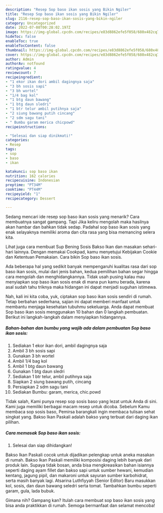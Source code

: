 ```yaml
---
description: "Resep Sop baso ikan sosis yang Bikin Ngiler"
title: "Resep Sop baso ikan sosis yang Bikin Ngiler"
slug: 2116-resep-sop-baso-ikan-sosis-yang-bikin-ngiler
category: Uncategorized
date: 2022-07-08T00:28:02.197Z
image: https://img-global.cpcdn.com/recipes/e83d8862efe5f058/680x482cq70/sop-baso-ikan-sosis-foto-resep-utama.jpg
hideToc: false
enableToc: true
enableTocContent: false
thumbnail: https://img-global.cpcdn.com/recipes/e83d8862efe5f058/680x482cq70/sop-baso-ikan-sosis-foto-resep-utama.jpg
cover: https://img-global.cpcdn.com/recipes/e83d8862efe5f058/680x482cq70/sop-baso-ikan-sosis-foto-resep-utama.jpg
author: Admin
authorAv: notfound
ratingvalue: 4
reviewcount: 7
recipeingredient:
- "1 ekor ikan dori ambil dagingnya saja"
- "3 bh sosis sapi"
- "3 bh wortel"
- "1/4 bag kol"
- "1 btg daun bawang"
- "1 btg daun sledri"
- "1 btr telur ambil putihnya saja"
- "2 siung bawang putih cincang"
- "2 sdm sagu tani"
- " Bumbu garam merica chicpowd"
recipeinstructions:

- "Selesai dan siap dinikmati!"
categories:
- Resep
tags:
- sop
- baso
- ikan

katakunci: sop baso ikan 
nutrition: 162 calories
recipecuisine: Indonesian
preptime: "PT34M"
cooktime: "PT44M"
recipeyield: "1"
recipecategory: Dessert

---
```



Sedang mencari ide resep sop baso ikan sosis yang menarik? Cara membuatnya sangat gampang. Tapi Jika keliru mengolah maka hasilnya akan hambar dan bahkan tidak sedap. Padahal sop baso ikan sosis yang enak selayaknya memiliki aroma dan cita rasa yang bisa memancing selera kita.


Lihat juga cara membuat Sup Bening Sosis Bakso Ikan dan masakan sehari-hari lainnya. Dengan memakai Cookpad, kamu menyetujui Kebijakan Cookie dan Ketentuan Pemakaian. Cara bikin Sop baso ikan sosis.

Ada beberapa hal yang sedikit banyak mempengaruhi kualitas rasa dari sop baso ikan sosis, mulai dari jenis bahan, kedua pemilihan bahan segar hingga cara mengolah dan menghidangkannya. Tidak usah pusing kalau mau menyiapkan sop baso ikan sosis enak di mana pun kamu berada, karena asal sudah tahu triknya maka hidangan ini dapat menjadi suguhan istimewa.


Nah, kali ini kita coba, yuk, ciptakan sop baso ikan sosis sendiri di rumah. Tetap berbahan sederhana, sajian ini dapat memberi manfaat untuk membantu menjaga kesehatan tubuhmu sekeluarga. Anda dapat membuat Sop baso ikan sosis menggunakan 10 bahan dan 0 langkah pembuatan. Berikut ini langkah-langkah dalam menyiapkan hidangannya.

<!--inarticleads1-->

##### Bahan-bahan dan bumbu yang wajib ada dalam pembuatan Sop baso ikan sosis:

1. Sediakan 1 ekor ikan dori, ambil dagingnya saja
1. Ambil 3 bh sosis sapi
1. Gunakan 3 bh wortel
1. Ambil 1/4 bag kol
1. Ambil 1 btg daun bawang
1. Gunakan 1 btg daun sledri
1. Sediakan 1 btr telur, ambil putihnya saja
1. Siapkan 2 siung bawang putih, cincang
1. Persiapkan 2 sdm sagu tani
1. Sediakan  Bumbu: garam, merica, chic.powd


Tidak salah, Kami punya resep sop sosis baso yang lezat untuk Anda di sini. Kami juga memiliki berbagai macam resep untuk dicoba. Sebelum Kamu membaca sop sosis baso, Pemirsa barangkali ingin membaca tulisan sehat singkat yang. Bakso Ikan Paskali adalah bakso yang terbuat dari daging ikan pilihan. 

<!--inarticleads2-->

##### Cara memasak Sop baso ikan sosis:


1. Selesai dan siap dihidangkan!

Bakso Ikan Paskali cocok untuk dijadikan pelengkap untuk aneka masakan di rumah. Bakso Ikan Paskali memiliki komposisi daging lebih banyak dari produk lain. Supaya tidak bosan, anda bisa mengkreasikan bahan isiannya seperti daging ayam fillet dan bakso sapi untuk sumber hewani, kemudian kentang, jagung pipil, dan makaroni untuk sayuran sumber karbohidrat, serta masih banyak lagi. Atsarina Luthfiyyah (Senior Editor) Baru masukkan kol, sosis, dan daun bawang seledri serta tomat. Tambahkan bumbu seperti garam, gula, lada bubuk. 

Gimana nih? Gampang kan? Itulah cara membuat sop baso ikan sosis yang bisa anda praktikkan di rumah. Semoga bermanfaat dan selamat mencoba!
